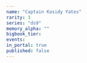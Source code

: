 ```yaml
---
name: "Captain Kasidy Yates"
rarity: 3
series: "ds9"
memory_alpha: ""
bigbook_tier:
events:
in_portal: true
published: false
---
```

